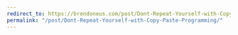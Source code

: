 ```yaml
---
redirect_to: https://brendoneus.com/post/Dont-Repeat-Yourself-with-Copy-Paste-Programming/
permalink: "/post/Dont-Repeat-Yourself-with-Copy-Paste-Programming/"
---
```

